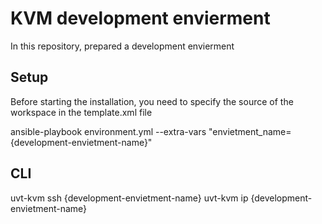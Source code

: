 # KVM development envierment
In this repository, prepared a development envierment 



## Setup

Before starting the installation, you need to specify the source of the workspace in the template.xml file <source dir="/home/{WORKSPACE}"/>

ansible-playbook environment.yml --extra-vars "envietment_name={development-envietment-name}"

## CLI
uvt-kvm ssh {development-envietment-name}
uvt-kvm ip {development-envietment-name}
